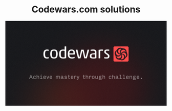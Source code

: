 <div align="center"> 

# Codewars.com solutions

</div>

<div align="center"> 

![](./assets/img/logo.png)

</div>
